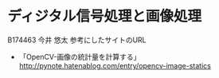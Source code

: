 # ディジタル信号処理と画像処理
B174463 今井 悠太
参考にしたサイトのURL
  - 「OpenCV-画像の統計量を計算する」http://pynote.hatenablog.com/entry/opencv-image-statics

